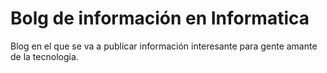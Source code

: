 # Bolg de información en Informatica


Blog en el que  se va a publicar información interesante para gente amante de la tecnologia.
